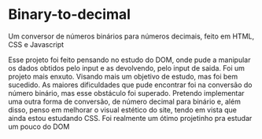 # Binary-to-decimal
Um conversor de números binários para números decimais, feito em HTML, CSS e Javascript 

Esse projeto foi feito pensando no estudo do DOM, onde pude a manipular os dados obtidos pelo input e as devolvendo, pelo input de saida. Foi um projeto mais enxuto. Visando mais um objetivo de estudo, mas foi bem sucedido. As maiores dificuldades que pude encontrar foi na conversão do número binário, mas esse obstáculo foi superado. Pretendo implementar uma outra forma de conversão, de número decimal para binário e, além disso, penso em melhorar o visual estético do site, tendo em vista que ainda estou estudando CSS. Foi realmente um ótimo projetinho pra estudar um pouco do DOM
                                                             
